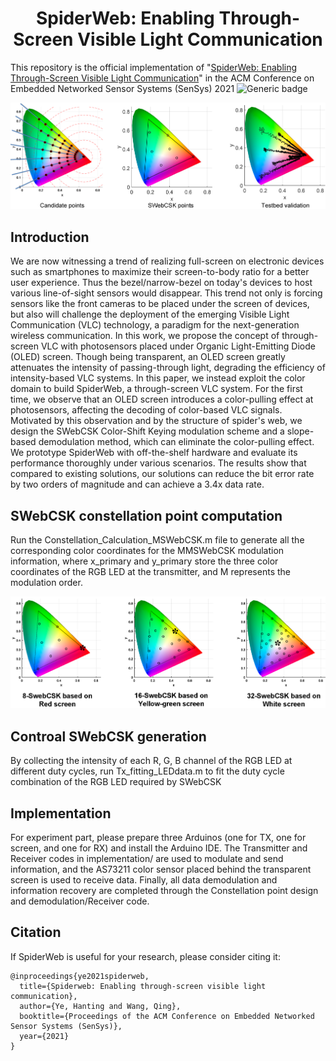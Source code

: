 <h1 align="center"> SpiderWeb: Enabling Through-Screen Visible Light Communication</h1>

This repository is the official implementation of "[SpiderWeb: Enabling Through-Screen Visible Light Communication](https://doi.org/10.1145/3485730.3485948)"
in the ACM Conference on Embedded Networked Sensor Systems (SenSys) 2021 
![Generic badge](https://img.shields.io/badge/code-official-green.svg)

![overview1](./overview1.png)

## Introduction
We are now witnessing a trend of realizing full-screen on electronic devices such as smartphones to maximize their screen-to-body ratio for a better user experience. Thus the bezel/narrow-bezel on today's devices to host various line-of-sight sensors would disappear. This trend not only is forcing sensors like the front cameras to be placed under the screen of devices, but also will challenge the deployment of the emerging Visible Light Communication (VLC) technology, a paradigm for the next-generation wireless communication. In this work, we propose the concept of through-screen VLC with photosensors placed under Organic Light-Emitting Diode (OLED) screen. Though being transparent, an OLED screen greatly attenuates the intensity of passing-through light, degrading the efficiency of intensity-based VLC systems. In this paper, we instead exploit the color domain to build SpiderWeb, a through-screen VLC system. For the first time, we observe that an OLED screen introduces a color-pulling effect at photosensors, affecting the decoding of color-based VLC signals. Motivated by this observation and by the structure of spider's web, we design the SWebCSK Color-Shift Keying modulation scheme and a slope-based demodulation method, which can eliminate the color-pulling effect. We prototype SpiderWeb with off-the-shelf hardware and evaluate its performance thoroughly under various scenarios. The results show that compared to existing solutions, our solutions can reduce the bit error rate by two orders of magnitude and can achieve a 3.4x data rate.

## SWebCSK constellation point computation
Run the Constellation_Calculation_MSWebCSK.m file to generate all the corresponding color coordinates for the MMSWebCSK modulation information, where x_primary and y_primary store the three color coordinates of the RGB LED at the transmitter, and M represents the modulation order.

![overview2](./overview2.png)

## Controal SWebCSK generation
By collecting the intensity of each R, G, B channel of the RGB LED at different duty cycles, run Tx_fitting_LEDdata.m to fit the duty cycle combination of the RGB LED required by SWebCSK


## Implementation
For experiment part, please prepare three Arduinos (one for TX, one for screen, and one for RX) and install the Arduino IDE. The Transmitter and Receiver codes in implementation/ are used to modulate and send information, and the AS73211 color sensor placed behind the transparent screen is used to receive data. Finally, all data demodulation and information recovery are completed through the Constellation point design and demodulation/Receiver code.

## Citation

If SpiderWeb is useful for your research, please consider citing it:

```
@inproceedings{ye2021spiderweb,
  title={Spiderweb: Enabling through-screen visible light communication},
  author={Ye, Hanting and Wang, Qing},
  booktitle={Proceedings of the ACM Conference on Embedded Networked Sensor Systems (SenSys)},
  year={2021}
}
```